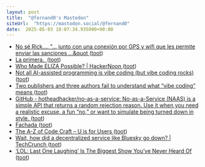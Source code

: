 ```yaml
---
layout: post
title:  "@fernand0's Mastodon"
siteUrl:  "https://mastodon.social/@fernand0"
date:  2025-05-03 18:07:34.935000+00:00
---
```

*  [No sé Rick.... &quot;... junto con una conexión por GPS y wifi que les permite enviar las sanciones ...&quot ](https://mastodon.social/@fernand0/114445232041879446) ([toot](https://mastodon.social/@fernand0/114445232041879446))
*  [La primera.  ](https://avecesunafoto.wordpress.com/2025/05/02/la-primera) ([toot](https://mastodon.social/@fernand0/114445060417558700))
*  [Who Made ELIZA Possible?  \| HackerNoon ](https://hackernoon.com/who-made-eliza-possibl) ([toot](https://mastodon.social/@fernand0/114445023965955829))
*  [Not all AI-assisted programming is vibe coding (but vibe coding rocks) ](https://simonwillison.net/2025/Mar/19/vibe-coding) ([toot](https://mastodon.social/@fernand0/114444741412640547))
*  [Two publishers and three authors fail to understand what “vibe coding” means ](https://simonwillison.net/2025/May/1/not-vibe-coding) ([toot](https://mastodon.social/@fernand0/114444582004420209))
*  [GitHub - hotheadhacker/no-as-a-service: No-as-a-Service (NAAS) is a simple API that returns a random rejection reason. Use it when you need a realistic excuse, a fun “no,” or want to simulate being turned down in style. ](https://github.com/hotheadhacker/no-as-a-servic) ([toot](https://mastodon.social/@fernand0/114444355911853106))
*  [Fachada ](https://www.flickr.com/photos/fernand0/54463840463) ([toot](https://mastodon.social/@fernand0/114444188373320837))
*  [The A-Z of Code Craft – U is for Users ](https://codemanship.wordpress.com/2025/04/30/the-a-z-of-code-craft-u-is-for-users) ([toot](https://mastodon.social/@fernand0/114444054373842036))
*  [Wait, how did a decentralized service like Bluesky go down? \| TechCrunch ](https://techcrunch.com/2025/04/24/wait-how-did-a-decentralized-service-like-bluesky-go-down) ([toot](https://mastodon.social/@fernand0/114443978745787411))
*  [‘LOL: Last One Laughing’ Is The Biggest Show You’ve Never Heard Of ](https://www.pajiba.com/tv_reviews/lol-last-one-laughing-is-the-biggest-show-youve-never-heard-of.ph) ([toot](https://mastodon.social/@fernand0/114443741819125978))
